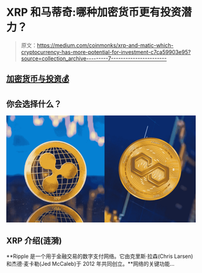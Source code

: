# XRP 和马蒂奇:哪种加密货币更有投资潜力？

> 原文：<https://medium.com/coinmonks/xrp-and-matic-which-cryptocurrency-has-more-potential-for-investment-c7ca59903e95?source=collection_archive---------7----------------------->

## [加密货币与投资💰](/@TraderB/list/cryptocurrency-and-investment-8d81ae749faa)

## 你会选择什么？

![](img/5b7fd3b9e81f102404e657d1715ce5ba.png)

## **XRP 介绍(涟漪)**

**Ripple 是一个用于金融交易的数字支付网络。它由克里斯·拉森(Chris Larsen)和杰德·麦卡勒(Jed McCaleb)于 2012 年共同创立。**网络的关键功能…